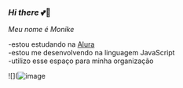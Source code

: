 ### *Hi there* 💕🦋

*Meu nome é Monike*

 -estou estudando na [Alura](https://www.alura.com.br)  
 -estou me desenvolvendo na linguagem JavaScript   
 -utilizo esse espaço para minha organização 

![](![image](https://github.com/Monikke/Monikke/assets/170734815/62c5d9bb-da32-4d60-bbd0-dc2e46235f81)

 
